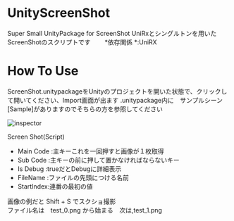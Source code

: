 # UnityScreenShot
Super Small UnityPackage for ScreenShot
UniRxとシングルトンを用いたScreenShotのスクリプトです　　
*依存関係 *:UniRX
# How To Use
ScreenShot.unitypackageをUnityのプロジェクトを開いた状態で、クリックして開いてください、Import画面が出ます
.unitypackage内に　サンプルシーン[Sample]がありますのでそちらの方を参照してください

![inspector](http://i.imgur.com/bT7n8xd.jpg)

Screen Shot(Script)

* Main Code :主キーこれを一回押すと画像が１枚取得
* Sub Code :主キーの前に押して置かなければならないキー
* Is Debug :trueだとDebugに詳細表示
* FileName :ファイルの先頭につける名前
* StartIndex:連番の最初の値

画像の例だと Shift + S でスクショ撮影  
ファイル名は　test_0.png から始まる　次は,test_1.png

